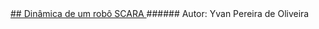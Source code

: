 <html>
<a href="https://yvanoliveira.github.io/"> ## Dinâmica de um robô SCARA </a> 
###### Autor: Yvan Pereira de Oliveira
</html>
